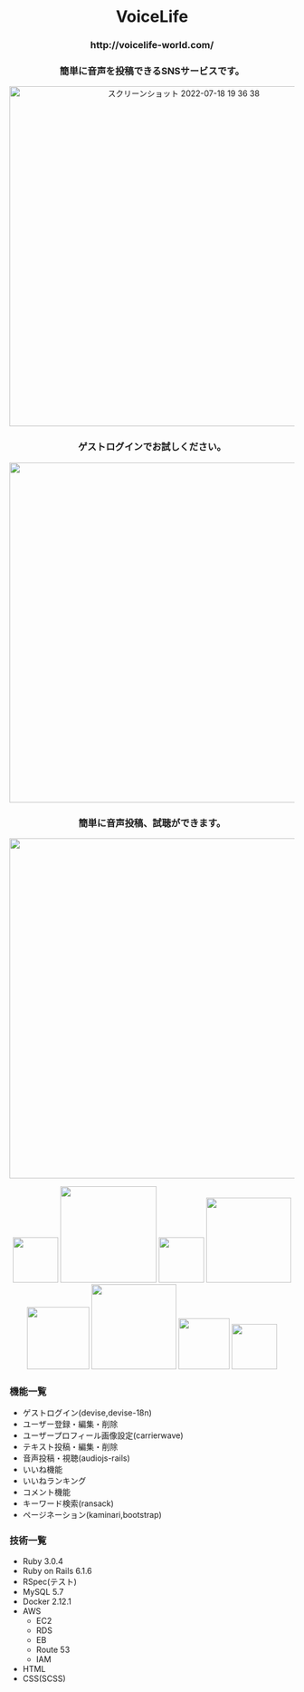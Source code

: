 <h1 align="center">VoiceLife</h1>

<h3 align="center">http://voicelife-world.com/</h3>
<h3 align="center">簡単に音声を投稿できるSNSサービスです。</h3>

<p align="center">
<img width="600" alt="スクリーンショット 2022-07-18 19 36 38" src="https://user-images.githubusercontent.com/97382295/179966494-aaec1ab8-67f8-48b7-be25-f4fb93698df1.png">
</p>

<h3 align="center">ゲストログインでお試しください。</h3>
<p align="center">
<img width="600" src="https://user-images.githubusercontent.com/97382295/179971610-7961cf6c-189d-43b8-b312-a4fd64f7cc1f.gif">
</p>

<h3 align="center">簡単に音声投稿、試聴ができます。</h3>
<p align="center">
<img width="600" src="https://user-images.githubusercontent.com/97382295/180214559-5a07400c-a865-4ac1-b7c0-18a7e56fe789.gif">
</p>

<p align="center">
<img width="80" src="https://user-images.githubusercontent.com/97382295/179974203-f28eb3df-854f-486d-bf8f-9ebc9276e87d.png">
<img width="170" src="https://user-images.githubusercontent.com/97382295/179975458-64dc783f-70c8-4982-8258-957c957cb4cf.svg">
<img width="80" src="https://user-images.githubusercontent.com/97382295/180641375-9a0cd537-c266-4fa0-b070-6af20bd9bbe7.png">
<img width="150" src="https://user-images.githubusercontent.com/97382295/179976237-8caa7087-733b-4621-aee6-c6834f407958.png">
<img width="110" src="https://user-images.githubusercontent.com/97382295/213906668-1d0f5a1d-b3b5-4e4b-b966-226f907a9fbb.png">
<img width="150" src="https://d0.awsstatic.com/logos/powered-by-aws-white.png">
<img width="90" src="https://user-images.githubusercontent.com/97382295/180199197-b739447c-eaa3-4d1f-8f2f-ef1bc2969444.png">
<img width="80" src="https://user-images.githubusercontent.com/97382295/180197873-f889a46a-0e57-43c7-8945-0b38e78e2ac3.png">
</p>


### 機能一覧
- ゲストログイン(devise,devise-18n)
- ユーザー登録・編集・削除
- ユーザープロフィール画像設定(carrierwave)
- テキスト投稿・編集・削除
- 音声投稿・視聴(audiojs-rails)
- いいね機能
- いいねランキング
- コメント機能
- キーワード検索(ransack)
- ページネーション(kaminari,bootstrap)


### 技術一覧
- Ruby 3.0.4
- Ruby on Rails 6.1.6
- RSpec(テスト)
- MySQL 5.7
- Docker 2.12.1
- AWS
  - EC2
  - RDS
  - EB
  - Route 53
  - IAM
- HTML
- CSS(SCSS)
